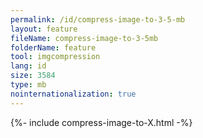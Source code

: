 ```yaml
---
permalink: /id/compress-image-to-3-5-mb
layout: feature
fileName: compress-image-to-3-5mb
folderName: feature
tool: imgcompression
lang: id
size: 3584
type: mb
nointernationalization: true
---
```

{%- include compress-image-to-X.html -%}
      
